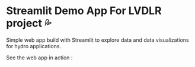 # Streamlit Demo App For LVDLR project :sweat_drops:

Simple web app build with Streamlit to explore data and data visualizations for hydro applications.

See the web app in action :